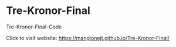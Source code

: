 # Tre-Kronor-Final

Tre-Kronor-Final-Code


Click to visit website: https://mangionejt.github.io/Tre-Kronor-Final/
